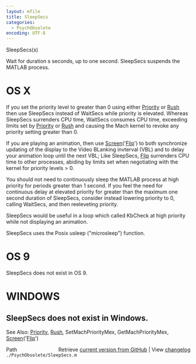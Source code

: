 ```yaml
---
layout: mfile
title: SleepSecs
categories:
  - PsychObsolete
encoding: UTF-8
---
```


SleepSecs(s)

Wait for duration s seconds, up to one second.  SleepSecs suspends the
MATLAB process.

# OS X

If you set the priority level to greater than 0 using either [Priority](/docs/Priority) or
[Rush](/docs/Rush) then use SleepSecs instead of WaitSecs while priority is elevated.
Whereas SleepSecs surrenders CPU time,  WaitSecs consumes CPU time,
exceeding limits set by [Priority](/docs/Priority) or [Rush](/docs/Rush) and causing the Mach kernel to
revoke any priority setting greater than 0.

If you are playing an animation, then use [Screen](/docs/Screen)('[Flip](/docs/Flip)') to both
synchronize updating of the display to the Video BLanking invterval (VBL)
and to delay your animation loop until the next VBL; Like SleepSecs, [Flip](/docs/Flip)
surrenders CPU time to other processes, abiding by limits set when
negotiating with the kernel for priority levels > 0.

You should not need to continuously sleep the MATLAB process at high
priority for periods greater than 1 second.  If you feel the need for
continuous  delay at elevated priority for greater than the maximum one
second duration of SleepSecs, consider instead lowering priority to 0,
calling WaitSecs, and then reeleveting priority.

SleepSecs would be useful in a loop which called KbCheck at high priority
while not displaying an animation.

SleepSecs uses the Posix usleep ("microsleep") function.

# OS 9

SleepSecs does not exist in OS 9.

# WINDOWS

SleepSecs does not exist in Windows.
----

See Also: [Priority](/docs/Priority), [Rush](/docs/Rush), SetMachPriorityMex, GetMachPriorityMex, [Screen](/docs/Screen)('[Flip](/docs/Flip)')



<div class="code_header" style="text-align:right;">
  <span style="float:left;">Path&nbsp;&nbsp;</span> <span class="counter">Retrieve <a href=
  "https://raw.github.com/Psychtoolbox-3/Psychtoolbox-3/beta/./PsychObsolete/SleepSecs.m">current version from GitHub</a> | View <a href=
  "https://github.com/Psychtoolbox-3/Psychtoolbox-3/commits/beta/./PsychObsolete/SleepSecs.m">changelog</a></span>
</div>
<div class="code">
  <code>./PsychObsolete/SleepSecs.m</code>
</div>

